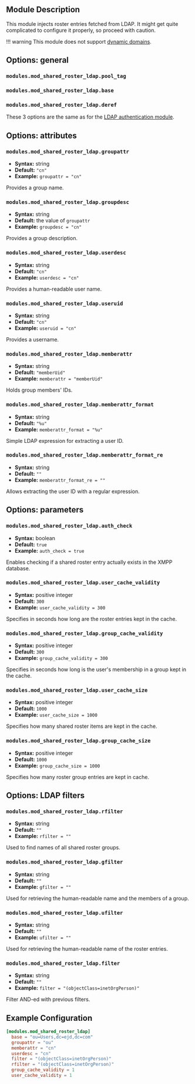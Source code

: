 ## Module Description

This module injects roster entries fetched from LDAP.
It might get quite complicated to configure it properly, so proceed with caution.

!!! warning
    This module does not support [dynamic domains](../configuration/general.md#generalhost_types).

## Options: general

### `modules.mod_shared_roster_ldap.pool_tag`
### `modules.mod_shared_roster_ldap.base`
### `modules.mod_shared_roster_ldap.deref`

These 3 options are the same as for the [LDAP authentication module](../authentication-methods/ldap.md#configuration-options).

## Options: attributes

### `modules.mod_shared_roster_ldap.groupattr`
* **Syntax:** string
* **Default:** `"cn"`
* **Example:** `groupattr = "cn"`

Provides a group name.

### `modules.mod_shared_roster_ldap.groupdesc`
* **Syntax:** string
* **Default:** the value of `groupattr`
* **Example:** `groupdesc = "cn"`

Provides a group description.

### `modules.mod_shared_roster_ldap.userdesc`
* **Syntax:** string
* **Default:** `"cn"`
* **Example:** `userdesc = "cn"`

Provides a human-readable user name.

### `modules.mod_shared_roster_ldap.useruid`
* **Syntax:** string
* **Default:** `"cn"`
* **Example:** `useruid = "cn"`

Provides a username.

### `modules.mod_shared_roster_ldap.memberattr`
* **Syntax:** string
* **Default:** `"memberUid"`
* **Example:** `memberattr = "memberUid"`

Holds group members' IDs.

### `modules.mod_shared_roster_ldap.memberattr_format`
* **Syntax:** string
* **Default:** `"%u"`
* **Example:** `memberattr_format = "%u"`

Simple LDAP expression for extracting a user ID.

### `modules.mod_shared_roster_ldap.memberattr_format_re`
* **Syntax:** string
* **Default:** `""`
* **Example:** `memberattr_format_re = ""`

Allows extracting the user ID with a regular expression.

## Options: parameters

### `modules.mod_shared_roster_ldap.auth_check`
* **Syntax:** boolean
* **Default:** `true`
* **Example:** `auth_check = true`

Enables checking if a shared roster entry actually exists in the XMPP database.

### `modules.mod_shared_roster_ldap.user_cache_validity`
* **Syntax:** positive integer
* **Default:** `300`
* **Example:** `user_cache_validity = 300`

Specifies in seconds how long are the roster entries kept in the cache.

### `modules.mod_shared_roster_ldap.group_cache_validity`
* **Syntax:** positive integer
* **Default:** `300`
* **Example:** `group_cache_validity = 300`

Specifies in seconds how long is the user's membership in a group kept in the cache.

### `modules.mod_shared_roster_ldap.user_cache_size`
* **Syntax:** positive integer
* **Default:** `1000`
* **Example:** `user_cache_size = 1000`

Specifies how many shared roster items are kept in the cache.

### `modules.mod_shared_roster_ldap.group_cache_size`
* **Syntax:** positive integer
* **Default:** `1000`
* **Example:** `group_cache_size = 1000`

Specifies how many roster group entries are kept in cache.

## Options: LDAP filters

### `modules.mod_shared_roster_ldap.rfilter`
* **Syntax:** string
* **Default:** `""`
* **Example:** `rfilter = ""`

Used to find names of all shared roster groups.

### `modules.mod_shared_roster_ldap.gfilter`
* **Syntax:** string
* **Default:** `""`
* **Example:** `gfilter = ""`

Used for retrieving the human-readable name and the members of a group.

### `modules.mod_shared_roster_ldap.ufilter`
* **Syntax:** string
* **Default:** `""`
* **Example:** `ufilter = ""`

Used for retrieving the human-readable name of the roster entries.

### `modules.mod_shared_roster_ldap.filter`
* **Syntax:** string
* **Default:** `""`
* **Example:** `filter = "(objectClass=inetOrgPerson)"`

Filter AND-ed with previous filters.

## Example Configuration

```toml
[modules.mod_shared_roster_ldap]
  base = "ou=Users,dc=ejd,dc=com"
  groupattr = "ou"
  memberattr = "cn"
  userdesc = "cn"
  filter = "(objectClass=inetOrgPerson)"
  rfilter = "(objectClass=inetOrgPerson)"
  group_cache_validity = 1
  user_cache_validity = 1
```
